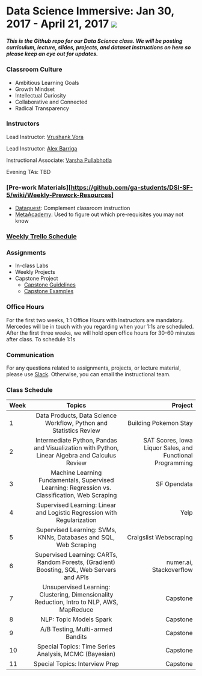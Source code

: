# Data Science Immersive: Jan 30, 2017 - April 21, 2017   ![](https://ga-dash.s3.amazonaws.com/production/assets/logo-9f88ae6c9c3871690e33280fcf557f33.png)
##### This is the Github repo for our Data Science class. We will be posting curriculum, lecture, slides, projects, and dataset instructions on here so please keep an eye out for updates. 


### Classroom Culture
* Ambitious Learning Goals
* Growth Mindset 
* Intellectual Curiosity
* Collaborative and Connected 
* Radical Transparency 

### Instructors
Lead Instructor: [Vrushank Vora](vrushank.vora@generalassemb.ly)

Lead Instructor: [Alex Barriga](alexander.barriga@generalassemb.ly)

Instructional Associate: [Varsha Pullabhotla](varsha.p@generalassemb.ly)

Evening TAs: TBD

### [Pre-work Materials][https://github.com/ga-students/DSI-SF-5/wiki/Weekly-Prework-Resources]
* [Dataquest](https://www.dataquest.io/): Complement classroom instruction 
* [MetaAcademy](https://metacademy.org): Used to figure out which pre-requisites you may not know 

### [Weekly Trello Schedule](https://trello.com/b/lvxBcSTE/general-assembly-dsi-5)


### Assignments 
* In-class Labs 
* Weekly Projects
* Capstone Project 
  * [Capstone Guidelines](https://github.com/sinanuozdemir/sfdat26/blob/master/project-examples.md)
  * [Capstone Examples](https://github.com/sinanuozdemir/sfdat26/blob/master/project-examples.md)

### Office Hours 
For the first two weeks, 1:1 Office Hours with Instructors are mandatory. Mercedes will be in touch with you regarding when your 1:1s are scheduled. After the first three weeks, we will hold open office hours for 30-60 minutes after class. To schedule 1:1s

### Communication
For any questions related to assignments, projects, or lecture material, please use [Slack](ga-students.slack.com). Otherwise, you can email the instructional team.


### Class Schedule 

| Week       | Topics        | Project |
| ------------- |:-------------:| -----:|
| 1     | Data Products, Data Science Workflow, Python and Statistics Review  | Building Pokemon Stay |
| 2    | Intermediate Python, Pandas and Visualization with Python, Linear Algebra and Calculus Review    |  SAT Scores, Iowa Liquor Sales, and Functional Programming|
| 3  | Machine Learning Fundamentals, Supervised Learning: Regression vs. Classification, Web Scraping | SF Opendata |
| 4  | Supervised Learning: Linear and Logistic Regression with Regularization|  Yelp |
| 5 | Supervised Learning: SVMs, KNNs, Databases and SQL, Web Scraping | Craigslist Webscraping|
| 6 | Supervised Learning: CARTs, Random Forests, (Gradient) Boosting, SQL,  Web Servers and APIs| numer.ai, Stackoverflow |
| 7 |  Unsupervised Learning: Clustering, Dimensionality Reduction, Intro to NLP, AWS, MapReduce|  Capstone|
| 8| NLP: Topic Models Spark|  Capstone|
| 9 | A/B Testing, Multi-armed Bandits| Capstone |
| 10 | Special Topics:  Time Series Analysis, MCMC (Bayesian)|  Capstone |
| 11 | Special Topics: Interview Prep|  Capstone |
